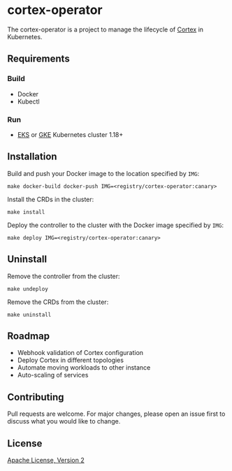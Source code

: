 # cortex-operator

The cortex-operator is a project to manage the lifecycle of [Cortex](https://cortexmetrics.io/) in Kubernetes.

## Requirements

### Build

- Docker
- Kubectl

### Run

- [EKS](https://aws.amazon.com/eks/) or [GKE](https://cloud.google.com/kubernetes-engine) Kubernetes cluster 1.18+

## Installation

Build and push your Docker image to the location specified by `IMG`:

```
make docker-build docker-push IMG=<registry/cortex-operator:canary>
```

Install the CRDs in the cluster:

```
make install
```

Deploy the controller to the cluster with the Docker image specified by `IMG`:

```
make deploy IMG=<registry/cortex-operator:canary>
```

## Uninstall

Remove the controller from the cluster:

```
make undeploy
```

Remove the CRDs from the cluster:

```
make uninstall
```

## Roadmap

- Webhook validation of Cortex configuration
- Deploy Cortex in different topologies
- Automate moving workloads to other instance
- Auto-scaling of services

## Contributing

Pull requests are welcome. For major changes, please open an issue first to discuss what you would like to change.

## License
[Apache License, Version 2](http://www.apache.org/licenses/LICENSE-2.0)
